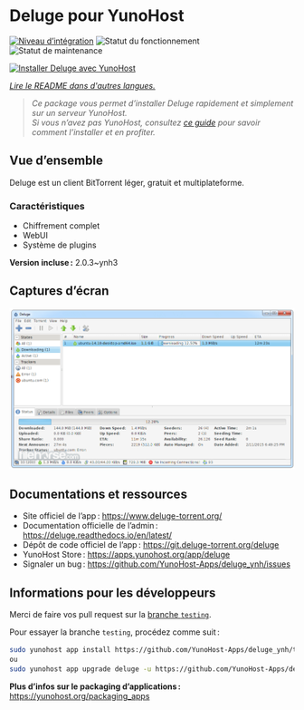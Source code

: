 <!--
Nota bene : ce README est automatiquement généré par <https://github.com/YunoHost/apps/tree/master/tools/readme_generator>
Il NE doit PAS être modifié à la main.
-->

# Deluge pour YunoHost

[![Niveau d’intégration](https://dash.yunohost.org/integration/deluge.svg)](https://dash.yunohost.org/appci/app/deluge) ![Statut du fonctionnement](https://ci-apps.yunohost.org/ci/badges/deluge.status.svg) ![Statut de maintenance](https://ci-apps.yunohost.org/ci/badges/deluge.maintain.svg)

[![Installer Deluge avec YunoHost](https://install-app.yunohost.org/install-with-yunohost.svg)](https://install-app.yunohost.org/?app=deluge)

*[Lire le README dans d'autres langues.](./ALL_README.md)*

> *Ce package vous permet d’installer Deluge rapidement et simplement sur un serveur YunoHost.*  
> *Si vous n’avez pas YunoHost, consultez [ce guide](https://yunohost.org/install) pour savoir comment l’installer et en profiter.*

## Vue d’ensemble

Deluge est un client BitTorrent léger, gratuit et multiplateforme.

### Caractéristiques

- Chiffrement complet
- WebUI
- Système de plugins

**Version incluse :** 2.0.3~ynh3

## Captures d’écran

![Capture d’écran de Deluge](./doc/screenshots/screenshot.png)

## Documentations et ressources

- Site officiel de l’app : <https://www.deluge-torrent.org/>
- Documentation officielle de l’admin : <https://deluge.readthedocs.io/en/latest/>
- Dépôt de code officiel de l’app : <https://git.deluge-torrent.org/deluge>
- YunoHost Store : <https://apps.yunohost.org/app/deluge>
- Signaler un bug : <https://github.com/YunoHost-Apps/deluge_ynh/issues>

## Informations pour les développeurs

Merci de faire vos pull request sur la [branche `testing`](https://github.com/YunoHost-Apps/deluge_ynh/tree/testing).

Pour essayer la branche `testing`, procédez comme suit :

```bash
sudo yunohost app install https://github.com/YunoHost-Apps/deluge_ynh/tree/testing --debug
ou
sudo yunohost app upgrade deluge -u https://github.com/YunoHost-Apps/deluge_ynh/tree/testing --debug
```

**Plus d’infos sur le packaging d’applications :** <https://yunohost.org/packaging_apps>
